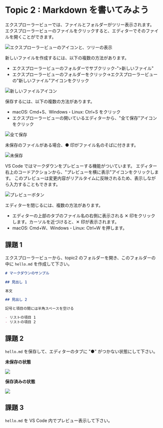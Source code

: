 # Topic 2 : Markdown を書いてみよう

エクスプローラービューでは、ファイルとフォルダーがツリー表示されます。
エクスプローラービューのファイルをクリックすると、エディターでそのファイルを開くことができます。

![エクスプローラービューのアイコンと、ツリーの表示](explorer_tab.png)

新しいファイルを作成するには、以下の複数の方法があります。

- エクスプローラービューのフォルダーでサブクリック-">新しいファイル"
- エクスプローラービューのフォルダーをクリック->エクスプローラービューの"新しいファイル"アイコンをクリック

![新しいファイルアイコン](new_file_icon.png)

保存するには、以下の複数の方法があります。

- macOS: Cmd+S、Windows・Linux: Ctrl+S をクリック
- エクスプローラービューの開いているエディターから、"全て保存"アイコンをクリック

![全て保存](all_save.png)

未保存のファイルがある場合、● 印がファイル名のそばに付きます。

![未保存](unsaved.png)

VS Code ではマークダウンをプレビューする機能がついています。
エディター右上のコードアクションから、"プレビューを横に表示"アイコンをクリックします。
このプレビューは変更内容がリアルタイムに反映されるため、表示しながら入力することもできます。

![プレビューボタン](markdown_preview_button.png)

エディターを閉じるには、複数の方法があります。

- エディターの上部のタブのファイル名の右側に表示される ✕ 印をクリックします。カーソルを近づけると、✕ 印が表示されます。
- macOS: Cmd+W、Windows・Linux: Ctrl+W を押します。

## 課題 1

エクスプローラービューから、topic2 のフォルダーを開き、このフォルダーの中に `hello.md` を作成して下さい。

```md
# マークダウンのサンプル

## 見出し 1

本文

## 見出し 2

記号と項目の間には半角スペースを空ける

- リストの項目 1
- リストの項目 2
```

## 課題 2

`hello.md` を保存して、エディターのタブに "●" がつかない状態にして下さい。

**未保存の状態**

![](task2_unsaved.png)

**保存済みの状態**

![](task2_saved.png)

## 課題 3

`hello.md` を VS Code 内でプレビュー表示して下さい。
